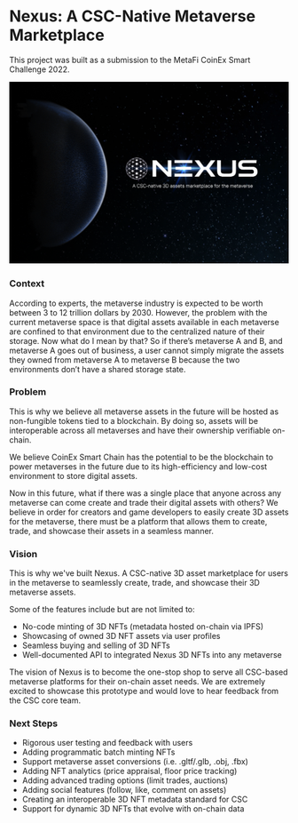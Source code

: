 # Nexus: A CSC-Native Metaverse Marketplace

This project was built as a submission to the MetaFi CoinEx Smart Challenge 2022.

![landing image](app/public/landing.png)

### Context

According to experts, the metaverse industry is expected to be worth between 3 to 12 trillion dollars by 2030. However, the problem with the current metaverse space is that digital assets available in each metaverse are confined to that environment due to the centralized nature of their storage. Now what do I mean by that? So if there’s metaverse A and B, and metaverse A goes out of business, a user cannot simply migrate the assets they owned from metaverse A to metaverse B because the two environments don’t have a shared storage state.

### Problem

This is why we believe all metaverse assets in the future will be hosted as non-fungible tokens tied to a blockchain. By doing so, assets will be interoperable across all metaverses and have their ownership verifiable on-chain.

We believe CoinEx Smart Chain has the potential to be the blockchain to power metaverses in the future due to its high-efficiency and low-cost environment to store digital assets.

Now in this future, what if there was a single place that anyone across any metaverse can come create and trade their digital assets with others? We believe in order for creators and game developers to easily create 3D assets for the metaverse, there must be a platform that allows them to create, trade, and showcase their assets in a seamless manner.

### Vision

This is why we've built Nexus. A CSC-native 3D asset marketplace for users in the metaverse to seamlessly create, trade, and showcase their 3D metaverse assets.

Some of the features include but are not limited to:

- No-code minting of 3D NFTs (metadata hosted on-chain via IPFS)
- Showcasing of owned 3D NFT assets via user profiles
- Seamless buying and selling of 3D NFTs
- Well-documented API to integrated Nexus 3D NFTs into any metaverse

The vision of Nexus is to become the one-stop shop to serve all CSC-based metaverse platforms for their on-chain asset needs. We are extremely excited to showcase this prototype and would love to hear feedback from the CSC core team.

### Next Steps

- Rigorous user testing and feedback with users
- Adding programmatic batch minting NFTs
- Support metaverse asset conversions (i.e. .gltf/.glb, .obj, .fbx)
- Adding NFT analytics (price appraisal, floor price tracking)
- Adding advanced trading options (limit trades, auctions)
- Adding social features (follow, like, comment on assets)
- Creating an interoperable 3D NFT metadata standard for CSC
- Support for dynamic 3D NFTs that evolve with on-chain data
